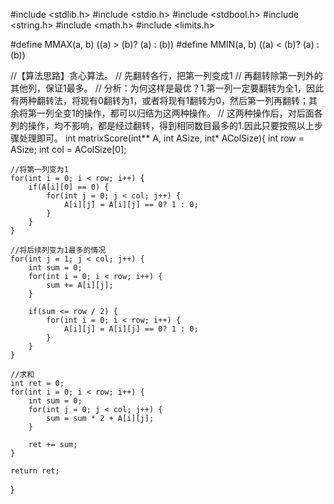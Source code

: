 #include <stdlib.h>
#include <stdio.h>
#include <stdbool.h>
#include <string.h>
#include <math.h>
#include <limits.h>

#define MMAX(a, b)        ((a) > (b)? (a) : (b))
#define MMIN(a, b)        ((a) < (b)? (a) : (b))

//【算法思路】贪心算法。
// 先翻转各行，把第一列变成1
// 再翻转除第一列外的其他列，保证1最多。
// 分析：为何这样是最优？1.第一列一定要翻转为全1，因此有两种翻转法，将现有0翻转为1，或者将现有1翻转为0，然后第一列再翻转；其余将第一列全变1的操作，都可以归结为这两种操作。
//                   这两种操作后，对后面各列的操作，均不影响，都是经过翻转，得到相同数目最多的1.因此只要按照以上步骤处理即可。
int matrixScore(int** A, int ASize, int* AColSize){
    int row = ASize;
    int col = AColSize[0];

    //将第一列变为1
    for(int i = 0; i < row; i++) {
        if(A[i][0] == 0) {
            for(int j = 0; j < col; j++) {
                A[i][j] = A[i][j] == 0? 1 : 0;
            }
        }
    }

    //将后续列变为1最多的情况
    for(int j = 1; j < col; j++) {
        int sum = 0;
        for(int i = 0; i < row; i++) {
            sum += A[i][j];
        }

        if(sum <= row / 2) {
            for(int i = 0; i < row; i++) {
                A[i][j] = A[i][j] == 0? 1 : 0;
            }
        }
    }

    //求和
    int ret = 0;
    for(int i = 0; i < row; i++) {
        int sum = 0;
        for(int j = 0; j < col; j++) {
            sum = sum * 2 + A[i][j];
        }

        ret += sum;
    }

    return ret;
}

